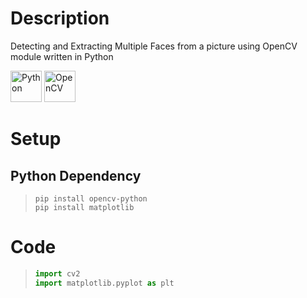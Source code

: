 # Description
Detecting and Extracting Multiple Faces from a picture using OpenCV module written in Python


<div align="left">
<img src="https://cdn.jsdelivr.net/gh/devicons/devicon@latest/icons/python/python-original.svg" height="50px" alt="Python" />  

<img src="https://cdn.jsdelivr.net/gh/devicons/devicon@latest/icons/opencv/opencv-original-wordmark.svg" height="50px" alt="OpenCV" />
          
       
</div>


# Setup

## Python Dependency


> ``` console
> pip install opencv-python
> pip install matplotlib
> ```




# Code
> ``` python
> import cv2
> import matplotlib.pyplot as plt
> ```